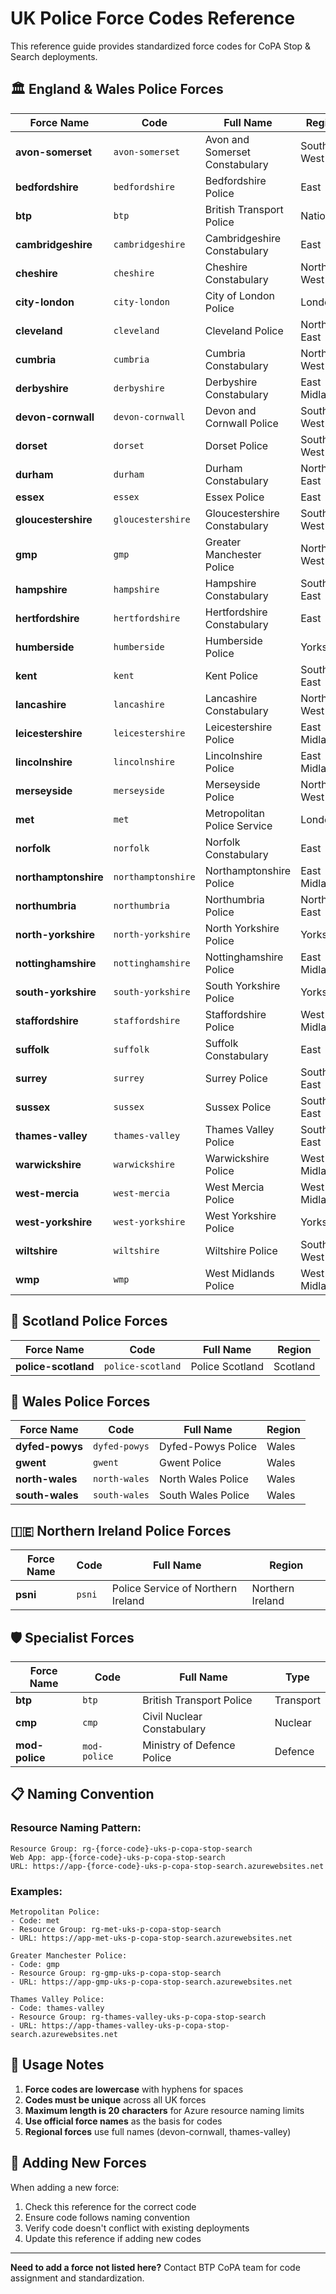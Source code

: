 # UK Police Force Codes Reference

This reference guide provides standardized force codes for CoPA Stop & Search deployments.

## 🏛️ England & Wales Police Forces

| Force Name | Code | Full Name | Region |
|------------|------|-----------|--------|
| **avon-somerset** | `avon-somerset` | Avon and Somerset Constabulary | South West |
| **bedfordshire** | `bedfordshire` | Bedfordshire Police | East |
| **btp** | `btp` | British Transport Police | National |
| **cambridgeshire** | `cambridgeshire` | Cambridgeshire Constabulary | East |
| **cheshire** | `cheshire` | Cheshire Constabulary | North West |
| **city-london** | `city-london` | City of London Police | London |
| **cleveland** | `cleveland` | Cleveland Police | North East |
| **cumbria** | `cumbria` | Cumbria Constabulary | North West |
| **derbyshire** | `derbyshire` | Derbyshire Constabulary | East Midlands |
| **devon-cornwall** | `devon-cornwall` | Devon and Cornwall Police | South West |
| **dorset** | `dorset` | Dorset Police | South West |
| **durham** | `durham` | Durham Constabulary | North East |
| **essex** | `essex` | Essex Police | East |
| **gloucestershire** | `gloucestershire` | Gloucestershire Constabulary | South West |
| **gmp** | `gmp` | Greater Manchester Police | North West |
| **hampshire** | `hampshire` | Hampshire Constabulary | South East |
| **hertfordshire** | `hertfordshire` | Hertfordshire Constabulary | East |
| **humberside** | `humberside` | Humberside Police | Yorkshire |
| **kent** | `kent` | Kent Police | South East |
| **lancashire** | `lancashire` | Lancashire Constabulary | North West |
| **leicestershire** | `leicestershire` | Leicestershire Police | East Midlands |
| **lincolnshire** | `lincolnshire` | Lincolnshire Police | East Midlands |
| **merseyside** | `merseyside` | Merseyside Police | North West |
| **met** | `met` | Metropolitan Police Service | London |
| **norfolk** | `norfolk` | Norfolk Constabulary | East |
| **northamptonshire** | `northamptonshire` | Northamptonshire Police | East Midlands |
| **northumbria** | `northumbria` | Northumbria Police | North East |
| **north-yorkshire** | `north-yorkshire` | North Yorkshire Police | Yorkshire |
| **nottinghamshire** | `nottinghamshire` | Nottinghamshire Police | East Midlands |
| **south-yorkshire** | `south-yorkshire` | South Yorkshire Police | Yorkshire |
| **staffordshire** | `staffordshire` | Staffordshire Police | West Midlands |
| **suffolk** | `suffolk` | Suffolk Constabulary | East |
| **surrey** | `surrey` | Surrey Police | South East |
| **sussex** | `sussex` | Sussex Police | South East |
| **thames-valley** | `thames-valley` | Thames Valley Police | South East |
| **warwickshire** | `warwickshire` | Warwickshire Police | West Midlands |
| **west-mercia** | `west-mercia` | West Mercia Police | West Midlands |
| **west-yorkshire** | `west-yorkshire` | West Yorkshire Police | Yorkshire |
| **wiltshire** | `wiltshire` | Wiltshire Police | South West |
| **wmp** | `wmp` | West Midlands Police | West Midlands |

## 🏴󠁧󠁢󠁳󠁣󠁴󠁿 Scotland Police Forces

| Force Name | Code | Full Name | Region |
|------------|------|-----------|--------|
| **police-scotland** | `police-scotland` | Police Scotland | Scotland |

## 🏴󠁧󠁢󠁷󠁬󠁳󠁿 Wales Police Forces

| Force Name | Code | Full Name | Region |
|------------|------|-----------|--------|
| **dyfed-powys** | `dyfed-powys` | Dyfed-Powys Police | Wales |
| **gwent** | `gwent` | Gwent Police | Wales |
| **north-wales** | `north-wales` | North Wales Police | Wales |
| **south-wales** | `south-wales` | South Wales Police | Wales |

## 🇮🇪 Northern Ireland Police Forces

| Force Name | Code | Full Name | Region |
|------------|------|-----------|--------|
| **psni** | `psni` | Police Service of Northern Ireland | Northern Ireland |

## 🛡️ Specialist Forces

| Force Name | Code | Full Name | Type |
|------------|------|-----------|------|
| **btp** | `btp` | British Transport Police | Transport |
| **cmp** | `cmp` | Civil Nuclear Constabulary | Nuclear |
| **mod-police** | `mod-police` | Ministry of Defence Police | Defence |

## 📋 Naming Convention

### Resource Naming Pattern:
```
Resource Group: rg-{force-code}-uks-p-copa-stop-search
Web App: app-{force-code}-uks-p-copa-stop-search
URL: https://app-{force-code}-uks-p-copa-stop-search.azurewebsites.net
```

### Examples:
```
Metropolitan Police:
- Code: met
- Resource Group: rg-met-uks-p-copa-stop-search  
- URL: https://app-met-uks-p-copa-stop-search.azurewebsites.net

Greater Manchester Police:
- Code: gmp
- Resource Group: rg-gmp-uks-p-copa-stop-search
- URL: https://app-gmp-uks-p-copa-stop-search.azurewebsites.net

Thames Valley Police:
- Code: thames-valley
- Resource Group: rg-thames-valley-uks-p-copa-stop-search
- URL: https://app-thames-valley-uks-p-copa-stop-search.azurewebsites.net
```

## 🎯 Usage Notes

1. **Force codes are lowercase** with hyphens for spaces
2. **Codes must be unique** across all UK forces
3. **Maximum length is 20 characters** for Azure resource naming limits
4. **Use official force names** as the basis for codes
5. **Regional forces** use full names (devon-cornwall, thames-valley)

## 🔄 Adding New Forces

When adding a new force:
1. Check this reference for the correct code
2. Ensure code follows naming convention
3. Verify code doesn't conflict with existing deployments
4. Update this reference if adding new codes

---

**Need to add a force not listed here?** Contact BTP CoPA team for code assignment and standardization.
